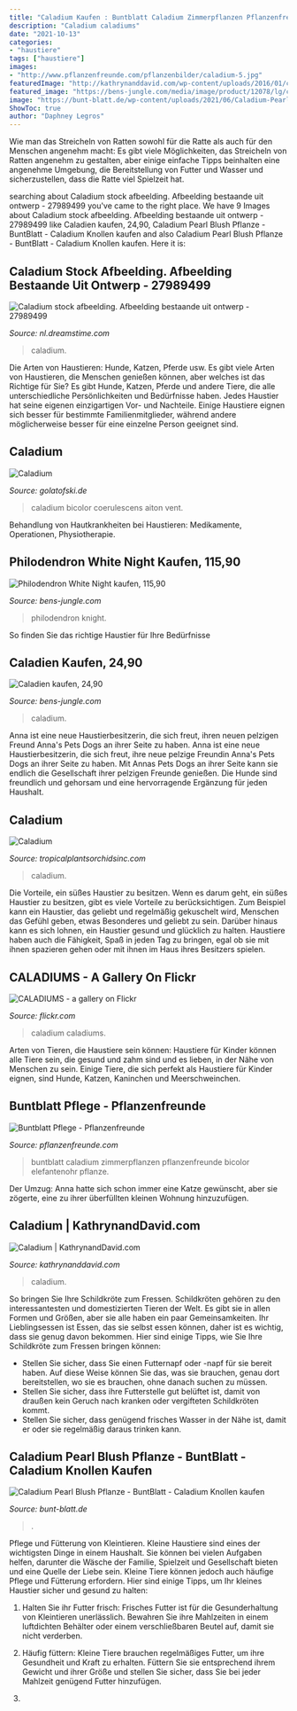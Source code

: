 ```yaml
---
title: "Caladium Kaufen : Buntblatt Caladium Zimmerpflanzen Pflanzenfreunde Bicolor Elefantenohr Pflanze"
description: "Caladium caladiums"
date: "2021-10-13"
categories:
- "haustiere"
tags: ["haustiere"]
images:
- "http://www.pflanzenfreunde.com/pflanzenbilder/caladium-5.jpg"
featuredImage: "http://kathrynanddavid.com/wp-content/uploads/2016/01/caladium-118-550.jpg"
featured_image: "https://bens-jungle.com/media/image/product/12078/lg/caladium-angebot-3-stueck.jpg"
image: "https://bunt-blatt.de/wp-content/uploads/2021/06/Caladium-Pearl-Blust_b-768x512.jpg"
ShowToc: true
author: "Daphney Legros"
---
```



Wie man das Streicheln von Ratten sowohl für die Ratte als auch für den Menschen angenehm macht: Es gibt viele Möglichkeiten, das Streicheln von Ratten angenehm zu gestalten, aber einige einfache Tipps beinhalten eine angenehme Umgebung, die Bereitstellung von Futter und Wasser und sicherzustellen, dass die Ratte viel Spielzeit hat.

	

		
searching about Caladium stock afbeelding. Afbeelding bestaande uit ontwerp - 27989499 you've came to the right place. We have 9 Images about Caladium stock afbeelding. Afbeelding bestaande uit ontwerp - 27989499 like Caladien kaufen, 24,90, Caladium Pearl Blush Pflanze - BuntBlatt - Caladium Knollen kaufen and also Caladium Pearl Blush Pflanze - BuntBlatt - Caladium Knollen kaufen. Here it is:
		
    
## Caladium Stock Afbeelding. Afbeelding Bestaande Uit Ontwerp - 27989499

<img loading=lazy src="https://thumbs.dreamstime.com/z/caladium-27989499.jpg" onerror="this.onerror=null;this.src='https://tse4.mm.bing.net/th?id=OIP.TBChl4d83F8PGnTjqQjiEQDWEj&amp;pid=15.1';" alt="Caladium stock afbeelding. Afbeelding bestaande uit ontwerp - 27989499">

_Source: nl.dreamstime.com_

>caladium. 

	

Die Arten von Haustieren: Hunde, Katzen, Pferde usw.
Es gibt viele Arten von Haustieren, die Menschen genießen können, aber welches ist das Richtige für Sie? Es gibt Hunde, Katzen, Pferde und andere Tiere, die alle unterschiedliche Persönlichkeiten und Bedürfnisse haben. Jedes Haustier hat seine eigenen einzigartigen Vor- und Nachteile. Einige Haustiere eignen sich besser für bestimmte Familienmitglieder, während andere möglicherweise besser für eine einzelne Person geeignet sind.

    
## Caladium

<img loading=lazy src="http://www.golatofski.de/Pflanzenreich/gattung/c_bilder/caladium_bicolor.jpg" onerror="this.onerror=null;this.src='https://tse2.mm.bing.net/th?id=OIP.CJ7xKRVwMGX4lNEKEEylTgHaJ4&amp;pid=15.1';" alt="Caladium">

_Source: golatofski.de_

>caladium bicolor coerulescens aiton vent. 

	

Behandlung von Hautkrankheiten bei Haustieren: Medikamente, Operationen, Physiotherapie.

    
## Philodendron White Night Kaufen, 115,90

<img loading=lazy src="https://bens-jungle.com/media/image/product/12075/lg/philodendron-white-knight~2.jpg" onerror="this.onerror=null;this.src='https://tse3.mm.bing.net/th?id=OIP.qdqq8reRG-NkAIydYKullwHaFj&amp;pid=15.1';" alt="Philodendron White Night kaufen, 115,90">

_Source: bens-jungle.com_

>philodendron knight. 

	

So finden Sie das richtige Haustier für Ihre Bedürfnisse

    
## Caladien Kaufen, 24,90

<img loading=lazy src="https://bens-jungle.com/media/image/product/12078/lg/caladium-angebot-3-stueck.jpg" onerror="this.onerror=null;this.src='https://tse1.mm.bing.net/th?id=OIP.WgaBit-pwDFZvRWztvogggHaFj&amp;pid=15.1';" alt="Caladien kaufen, 24,90">

_Source: bens-jungle.com_

>caladium. 

	

Anna ist eine neue Haustierbesitzerin, die sich freut, ihren neuen pelzigen Freund Anna's Pets Dogs an ihrer Seite zu haben.
Anna ist eine neue Haustierbesitzerin, die sich freut, ihre neue pelzige Freundin Anna's Pets Dogs an ihrer Seite zu haben. Mit Annas Pets Dogs an ihrer Seite kann sie endlich die Gesellschaft ihrer pelzigen Freunde genießen. Die Hunde sind freundlich und gehorsam und eine hervorragende Ergänzung für jeden Haushalt.

    
## Caladium

<img loading=lazy src="http://www.tropicalplantsorchidsinc.com/store/image/thumbnails/18/6b/Caladium_jpg-100017-380x380.jpg" onerror="this.onerror=null;this.src='https://tse2.mm.bing.net/th?id=OIP.L65swEGaFIjzqv29is86UAAAAA&amp;pid=15.1';" alt="Caladium">

_Source: tropicalplantsorchidsinc.com_

>caladium. 

	

Die Vorteile, ein süßes Haustier zu besitzen.
Wenn es darum geht, ein süßes Haustier zu besitzen, gibt es viele Vorteile zu berücksichtigen. Zum Beispiel kann ein Haustier, das geliebt und regelmäßig gekuschelt wird, Menschen das Gefühl geben, etwas Besonderes und geliebt zu sein. Darüber hinaus kann es sich lohnen, ein Haustier gesund und glücklich zu halten. Haustiere haben auch die Fähigkeit, Spaß in jeden Tag zu bringen, egal ob sie mit ihnen spazieren gehen oder mit ihnen im Haus ihres Besitzers spielen.

    
## CALADIUMS - A Gallery On Flickr

<img loading=lazy src="https://farm4.staticflickr.com/3496/3854780374_c637062fc3_z.jpg?zz=1" onerror="this.onerror=null;this.src='https://tse1.mm.bing.net/th?id=OIP.7tx_T-SWpb_N8YdiRxRVZAHaFj&amp;pid=15.1';" alt="CALADIUMS - a gallery on Flickr">

_Source: flickr.com_

>caladium caladiums. 

	

Arten von Tieren, die Haustiere sein können:
Haustiere für Kinder können alle Tiere sein, die gesund und zahm sind und es lieben, in der Nähe von Menschen zu sein. Einige Tiere, die sich perfekt als Haustiere für Kinder eignen, sind Hunde, Katzen, Kaninchen und Meerschweinchen.

    
## Buntblatt Pflege - Pflanzenfreunde

<img loading=lazy src="http://www.pflanzenfreunde.com/pflanzenbilder/caladium-5.jpg" onerror="this.onerror=null;this.src='https://tse3.mm.bing.net/th?id=OIP.7uFCqMqRjmXnxkjDK7ad_QAAAA&amp;pid=15.1';" alt="Buntblatt Pflege - Pflanzenfreunde">

_Source: pflanzenfreunde.com_

>buntblatt caladium zimmerpflanzen pflanzenfreunde bicolor elefantenohr pflanze. 

	

Der Umzug: Anna hatte sich schon immer eine Katze gewünscht, aber sie zögerte, eine zu ihrer überfüllten kleinen Wohnung hinzuzufügen.

    
## Caladium | KathrynandDavid.com

<img loading=lazy src="http://kathrynanddavid.com/wp-content/uploads/2016/01/caladium-118-550.jpg" onerror="this.onerror=null;this.src='https://tse3.mm.bing.net/th?id=OIP.aZk-Zn_iVJJrJjYwlk9yOQHaF6&amp;pid=15.1';" alt="Caladium | KathrynandDavid.com">

_Source: kathrynanddavid.com_

>caladium. 

	

So bringen Sie Ihre Schildkröte zum Fressen.
Schildkröten gehören zu den interessantesten und domestizierten Tieren der Welt. Es gibt sie in allen Formen und Größen, aber sie alle haben ein paar Gemeinsamkeiten. Ihr Lieblingsessen ist Essen, das sie selbst essen können, daher ist es wichtig, dass sie genug davon bekommen. Hier sind einige Tipps, wie Sie Ihre Schildkröte zum Fressen bringen können:
- Stellen Sie sicher, dass Sie einen Futternapf oder -napf für sie bereit haben. Auf diese Weise können Sie das, was sie brauchen, genau dort bereitstellen, wo sie es brauchen, ohne danach suchen zu müssen.
- Stellen Sie sicher, dass ihre Futterstelle gut belüftet ist, damit von draußen kein Geruch nach kranken oder vergifteten Schildkröten kommt.
- Stellen Sie sicher, dass genügend frisches Wasser in der Nähe ist, damit er oder sie regelmäßig daraus trinken kann.

    
## Caladium Pearl Blush Pflanze - BuntBlatt - Caladium Knollen Kaufen

<img loading=lazy src="https://bunt-blatt.de/wp-content/uploads/2021/06/Caladium-Pearl-Blust_b-768x512.jpg" onerror="this.onerror=null;this.src='https://tse2.mm.bing.net/th?id=OIP.ObELLhRZVfVwiDagZGsSXwHaE8&amp;pid=15.1';" alt="Caladium Pearl Blush Pflanze - BuntBlatt - Caladium Knollen kaufen">

_Source: bunt-blatt.de_

>. 

	

Pflege und Fütterung von Kleintieren.
Kleine Haustiere sind eines der wichtigsten Dinge in einem Haushalt. Sie können bei vielen Aufgaben helfen, darunter die Wäsche der Familie, Spielzeit und Gesellschaft bieten und eine Quelle der Liebe sein. Kleine Tiere können jedoch auch häufige Pflege und Fütterung erfordern. Hier sind einige Tipps, um Ihr kleines Haustier sicher und gesund zu halten:
1. Halten Sie ihr Futter frisch: Frisches Futter ist für die Gesunderhaltung von Kleintieren unerlässlich. Bewahren Sie ihre Mahlzeiten in einem luftdichten Behälter oder einem verschließbaren Beutel auf, damit sie nicht verderben.

2. Häufig füttern: Kleine Tiere brauchen regelmäßiges Futter, um ihre Gesundheit und Kraft zu erhalten. Füttern Sie sie entsprechend ihrem Gewicht und ihrer Größe und stellen Sie sicher, dass Sie bei jeder Mahlzeit genügend Futter hinzufügen.

3.

